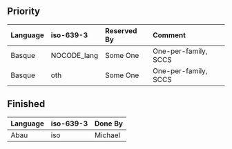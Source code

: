 ## Priority

| Language | iso-639-3 | Reserved By | Comment |
|:---------|:----------|:------------|:--------|
| Basque | NOCODE_lang | Some One | One-per-family, SCCS |
| Basque | oth | Some One | One-per-family, SCCS |

##

## Finished

| Language | iso-639-3 | Done By |
|:---------|:----------|:--------|
| Abau | iso | Michael |
